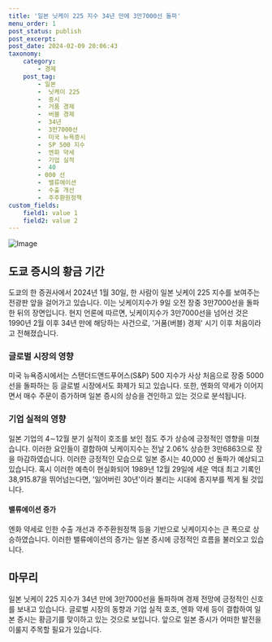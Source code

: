 ```yaml
---
title: '일본 닛케이 225 지수 34년 만에 3만7000선 돌파'
menu_order: 1
post_status: publish
post_excerpt: 
post_date: 2024-02-09 20:06:43
taxonomy:
    category:
        - 경제
    post_tag:
        - 일본
        -  닛케이 225
        -  증시
        -  거품 경제
        -  버블 경제
        -  34년
        -  3만7000선
        -  미국 뉴욕증시
        -  SP 500 지수
        -  엔화 약세
        -  기업 실적
        -  40
        - 000 선
        -  밸류에이션
        -  수출 개선
        -  주주환원정책
custom_fields:
    field1: value 1
    field2: value 2
---
```


![Image](https://imgnews.pstatic.net/image/050/2024/02/09/0000071698_001_20240209135801119.jpg?type=w647)

## 도쿄 증시의 황금 기간
도쿄의 한 증권사에서 2024년 1월 30일, 한 사람이 일본 닛케이 225 지수를 보여주는 전광판 앞을 걸어가고 있습니다. 이는 닛케이지수가 9일 오전 장중 3만7000선을 돌파한 뒤의 장면입니다. 현지 언론에 따르면, 닛케이지수가 3만7000선을 넘어선 것은 1990년 2월 이후 34년 만에 해당하는 사건으로, '거품(버블) 경제' 시기 이후 처음이라고 전해졌습니다.
### 글로벌 시장의 영향
미국 뉴욕증시에서는 스탠더드앤드푸어스(S&P) 500 지수가 사상 처음으로 장중 5000선을 돌파하는 등 글로벌 시장에서도 화제가 되고 있습니다. 또한, 엔화의 약세가 이어지면서 매수 주문이 증가하며 일본 증시의 상승을 견인하고 있는 것으로 분석됩니다.
### 기업 실적의 영향
일본 기업의 4∼12월 분기 실적이 호조를 보인 점도 주가 상승에 긍정적인 영향을 미쳤습니다. 이러한 요인들이 결합하여 닛케이지수는 전날 2.06% 상승한 3만6863으로 장을 마감하였습니다. 이러한 긍정적인 모습으로 일본 증시는 40,000 선 돌파가 예상되고 있습니다. 혹시 이러한 예측이 현실화되어 1989년 12월 29일에 세운 역대 최고 기록인 38,915.87을 뛰어넘는다면, '잃어버린 30년'이라 불리는 시대에 종지부를 찍게 될 것입니다.
#### 밸류에이션 증가
엔화 약세로 인한 수출 개선과 주주환원정책 등을 기반으로 닛케이지수는 큰 폭으로 상승하였습니다. 이러한 밸류에이션의 증가는 일본 증시에 긍정적인 흐름을 불러오고 있습니다.
## 마무리
일본 닛케이 225 지수가 34년 만에 3만7000선을 돌파하며 경제 전망에 긍정적인 신호를 보내고 있습니다. 글로벌 시장의 동향과 기업 실적 호조, 엔화 약세 등이 결합하여 일본 증시는 황금기를 맞이하고 있는 것으로 보입니다. 앞으로 일본 증시가 어떠한 발전을 이룰지 주목할 필요가 있습니다.
